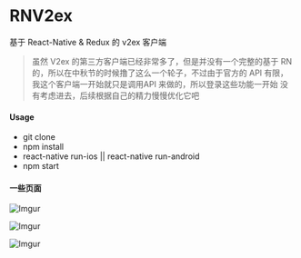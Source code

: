 # RNV2ex
基于 React-Native & Redux 的 v2ex 客户端


>虽然 V2ex 的第三方客户端已经非常多了，但是并没有一个完整的基于 RN 的，所以在中秋节的时候撸了这么一个轮子，不过由于官方的 API 有限，我这个客户端一开始就只是调用API 来做的，所以登录这些功能一开始
没有考虑进去，后续根据自己的精力慢慢优化它吧

#### Usage

- git clone
- npm install
- react-native run-ios || react-native run-android
- npm start


#### 一些页面

![Imgur](http://i.imgur.com/xR7Y8Uw.jpg)

![Imgur](http://i.imgur.com/LdLyY9K.jpg)

![Imgur](http://i.imgur.com/ox8GC76.jpg)